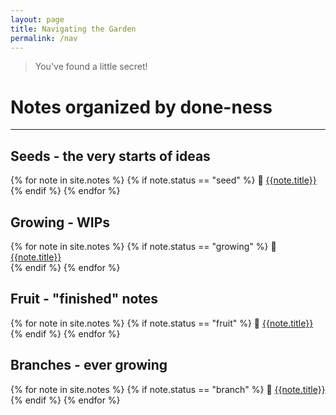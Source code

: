 ```yaml
---
layout: page
title: Navigating the Garden
permalink: /nav
---
```


> You've found a little secret!

# Notes organized by done-ness

<hr>

## Seeds - the very starts of ideas

<div>
	{% for note in site.notes %}
		{% if note.status == "seed" %}
			🌱 <a href="{{note.url}}" class="internal-link">{{note.title}}</a><br>
		{% endif %}
	{% endfor %}
</div>

## Growing - WIPs

<div>
	{% for note in site.notes %}
		{% if note.status == "growing" %}
			🌿 <a href="{{note.url}}" class="internal-link">{{note.title}}</a><br>
		{% endif %}
	{% endfor %}
</div>

## Fruit - "finished" notes

<div>
	{% for note in site.notes %}
		{% if note.status == "fruit" %}
			🍊 <a href="{{note.url}}" class="internal-link">{{note.title}}</a><br>
		{% endif %}
	{% endfor %}
</div>

## Branches - ever growing

<div>
	{% for note in site.notes %}
		{% if note.status == "branch" %}
			🌳 <a href="{{note.url}}" class="internal-link">{{note.title}}</a><br>
		{% endif %}
	{% endfor %}
</div>